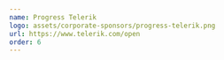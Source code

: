 ```yaml
---
name: Progress Telerik
logo: assets/corporate-sponsors/progress-telerik.png
url: https://www.telerik.com/open
order: 6
---
```

